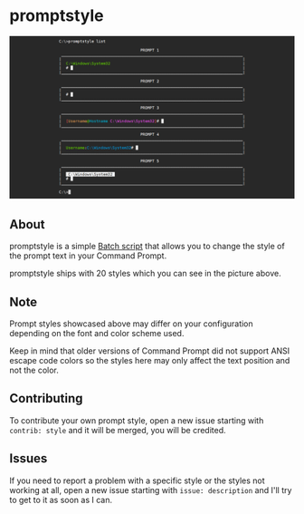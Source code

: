 # promptstyle

![cover](./cover.png)

## About

promptstyle is a simple [Batch script](https://en.wikipedia.org/wiki/Batch_script) that allows you to change the style of the prompt text in your Command Prompt.

promptstyle ships with 20 styles which you can see in the picture above.

## Note

Prompt styles showcased above may differ on your configuration depending on the font and color scheme used.

Keep in mind that older versions of Command Prompt did not support ANSI escape code colors so the styles here may only affect the text position and not the color.

## Contributing

To contribute your own prompt style, open a new issue starting with `contrib: style` and it will be merged, you will be credited.

## Issues

If you need to report a problem with a specific style or the styles not working at all, open a new issue starting with `issue: description` and I'll try to get to it as soon as I can.

